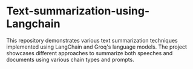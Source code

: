 # Text-summarization-using-Langchain
This repository demonstrates various text summarization techniques implemented using LangChain and Groq's language models. The project showcases different approaches to summarize both speeches and documents using various chain types and prompts.
